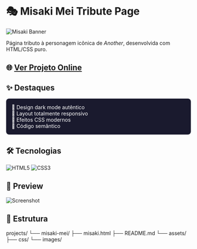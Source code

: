 # 🎭 Misaki Mei Tribute Page

![Misaki Banner](https://i.postimg.cc/9FhKjJ6R/misaki-banner.jpg)

Página tributo à personagem icônica de *Another*, desenvolvida com HTML/CSS puro.

## 🌐 [Ver Projeto Online](https://fabricio076.github.io/projects/misaki-mei/misaki.html)

## ✨ Destaques
<div style="background:#1a1a2e;padding:15px;border-radius:8px;color:#fff;margin:10px 0">
🔹 Design dark mode autêntico<br>
🔹 Layout totalmente responsivo<br>
🔹 Efeitos CSS modernos<br>
🔹 Código semântico
</div>

## 🛠 Tecnologias
<p>
  <img alt="HTML5" src="https://img.shields.io/badge/HTML-E34F26?style=flat-square&logo=html5&logoColor=white">
  <img alt="CSS3" src="https://img.shields.io/badge/CSS-1572B6?style=flat-square&logo=css3&logoColor=white">
</p>

## 📸 Preview
![Screenshot](https://i.postimg.cc/V6N9T3yZ/misaki-preview.jpg)

## 📂 Estrutura
projects/
└── misaki-mei/
├── misaki.html
├── README.md
└── assets/
├── css/
└── images/
